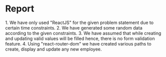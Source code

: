 <h1>Report</h1>
1. We have only used "ReactJS" for the given problem statement due to certain time constraints.
2. We have generated some random data according to the given constraints.
3. We have assumed that while creating and updating valid values will be filled hence, there is no form validation feature.
4. Using "react-router-dom" we have created various paths to create, display and update any new employee.
